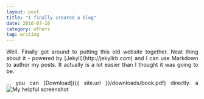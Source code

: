 ```yaml
---
layout: post
title: "I finally created a blog"
date: 2016-07-16
category: others 
tag: writing
---
```


<div style="text-align: justify;">
Well. Finally got around to putting this old website together. 
Neat thing about it - powered by [Jekyll](http://jekyllrb.com) and I can use Markdown to author my posts. 
It actually is a lot easier than I thought it was going to be.


... you can [Download]({{ site.url }}/downloads/book.pdf) directly.
a
![My helpful screenshot]({{site.url}}/assets/gstk.jpg)

</div>
